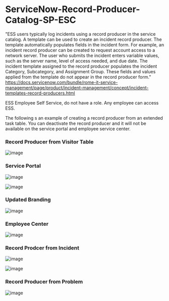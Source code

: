 # ServiceNow-Record-Producer-Catalog-SP-ESC

"ESS users typically log incidents using a record producer in the service catalog. 
A template can be used to create an incident record producer. The template automatically populates fields in the incident form.
For example, an incident record producer can be created to request account access to a network server. The user who submits the incident enters variable values, such as the server name, level of access needed, and due date. The incident template assigned to the record producer populates the incident Category, Subcategory, and Assignment Group. These fields and values applied from the template do not appear in the record producer form."
https://docs.servicenow.com/bundle/rome-it-service-management/page/product/incident-management/concept/incident-templates-record-producers.html

ESS Employee Self Service, do not have a role. Any employee can access ESS.

The following s an example of creating a record producer from an extended task table. You can deactivate the record producer and it will not be available on the service portal and employee service center.

### Record Producer from Visitor Table
![image](https://user-images.githubusercontent.com/12488769/147842887-d98638fe-f4d0-4df4-ba3a-edd7a1069f21.png)

### Service Portal
![image](https://user-images.githubusercontent.com/12488769/147842908-ff7c82b3-ed01-4ccc-a3a7-6c9c716daa47.png)

![image](https://user-images.githubusercontent.com/12488769/147842941-8a5923f8-04f8-4e10-9bb2-23796dcb66fa.png)

### Updated Branding
![image](https://user-images.githubusercontent.com/12488769/147843199-6db5c1fb-dd5a-432f-97e9-3c765e4f21c9.png)

### Employee Center
![image](https://user-images.githubusercontent.com/12488769/147843829-63c49bfe-a1d1-417c-bd48-3587e9198e74.png)


### Record Prodcer from Incident
![image](https://user-images.githubusercontent.com/12488769/147958941-134cde29-776a-424e-9095-09a23cb4e2bf.png)

![image](https://user-images.githubusercontent.com/12488769/147958639-8f1086cf-b6f8-4b47-8215-ca81a3e3a73a.png)


### Record Producer from Problem
![image](https://user-images.githubusercontent.com/12488769/147958771-ad7835c9-cd1f-4837-9a24-b4f384ac2201.png)

